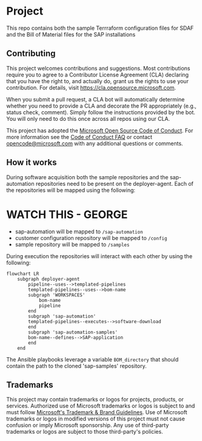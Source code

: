 # Project

This repo contains both the sample Terrraform configuration files for SDAF and the Bill of Material files for the SAP installations

## Contributing

This project welcomes contributions and suggestions.  Most contributions require you to agree to a
Contributor License Agreement (CLA) declaring that you have the right to, and actually do, grant us
the rights to use your contribution. For details, visit https://cla.opensource.microsoft.com.

When you submit a pull request, a CLA bot will automatically determine whether you need to provide
a CLA and decorate the PR appropriately (e.g., status check, comment). Simply follow the instructions
provided by the bot. You will only need to do this once across all repos using our CLA.

This project has adopted the [Microsoft Open Source Code of Conduct](https://opensource.microsoft.com/codeofconduct/).
For more information see the [Code of Conduct FAQ](https://opensource.microsoft.com/codeofconduct/faq/) or
contact [opencode@microsoft.com](mailto:opencode@microsoft.com) with any additional questions or comments.

## How it works

During software acquisition both the sample repositories and the sap-automation repositories need to be present on the deployer-agent. Each of the repositories will be mapped using the following:

# WATCH THIS - GEORGE

- sap-automation will be mapped to ```/sap-automation```
- customer configuration repository will be mapped to ```/config```
- sample repository will be mapped to ```/samples```

During execution the repositories will interact with each other by using the following:

```mermaid
flowchart LR
    subgraph deployer-agent
        pipeline--uses-->templated-pipelines
        templated-pipelines--uses-->bom-name
        subgraph 'WORKSPACES'
            bom-name
            pipeline
        end
        subgraph 'sap-automation'
        templated-pipelines--executes-->software-download
        end
        subgraph 'sap-automation-samples'
        bom-name--defines-->SAP-application
        end
    end
```

The Ansible playbooks leverage a variable ```BOM_directory``` that should contain the path to the cloned 'sap-samples' repository. 

## Trademarks

This project may contain trademarks or logos for projects, products, or services. Authorized use of Microsoft
trademarks or logos is subject to and must follow
[Microsoft's Trademark & Brand Guidelines](https://www.microsoft.com/en-us/legal/intellectualproperty/trademarks/usage/general).
Use of Microsoft trademarks or logos in modified versions of this project must not cause confusion or imply Microsoft sponsorship.
Any use of third-party trademarks or logos are subject to those third-party's policies.
